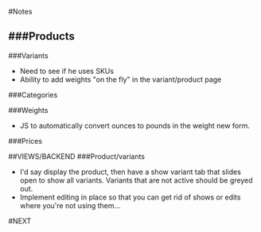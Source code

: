 #Notes

###Products 
-
###Variants
- Need to see if he uses SKUs
- Ability to add weights "on the fly" in the variant/product page

###Categories

###Weights
- JS to automatically convert ounces to pounds in the weight new form.

###Prices


##VIEWS/BACKEND
###Product/variants
- I'd say display the product, then have a show variant tab that slides open to show all variants. Variants that are not active should be greyed out.
- Implement editing in place so that you can get rid of shows or edits where you're not using them...

#NEXT 

